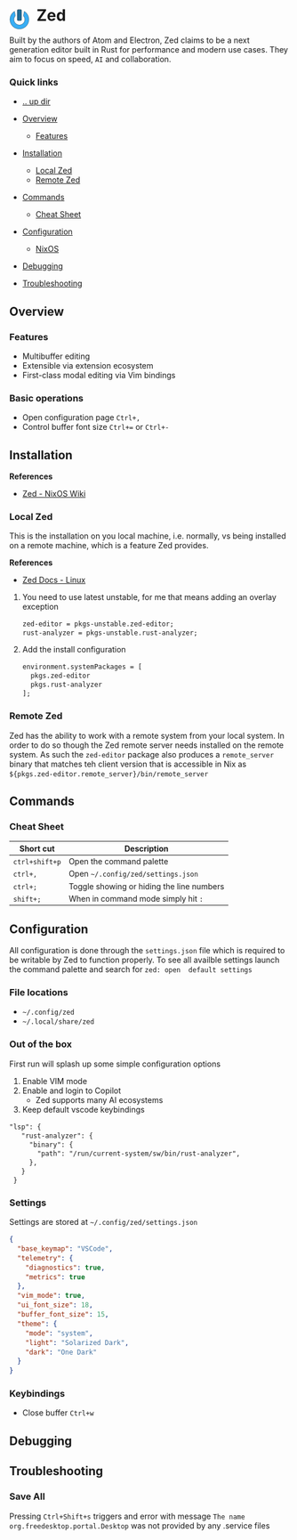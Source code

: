 # Zed <img style="margin: 6px 13px 0px 0px" align="left" src="../../../data/images/logo_36x36.png" />

Built by the authors of Atom and Electron, Zed claims to be a next generation editor built in Rust 
for performance and modern use cases. They aim to focus on speed, `AI` and collaboration.

### Quick links
- [.. up dir](../README.md)
* [Overview](#overview)
  * [Features](#features)
* [Installation](#installation)
  * [Local Zed](#local-zed)
  * [Remote Zed](#remote-zed)
* [Commands](#commands)
  * [Cheat Sheet](#cheat-sheet)
* [Configuration](#configuration)
  * [NixOS](#nixos)
* [Debugging](#debugging)

* [Troubleshooting](#troubleshooting)

## Overview

### Features
* Multibuffer editing
* Extensible via extension ecosystem
* First-class modal editing via Vim bindings

### Basic operations
* Open configuration page `Ctrl+,`
* Control buffer font size `Ctrl+=` or `Ctrl+-`

## Installation

**References**
* [Zed - NixOS Wiki](https://wiki.nixos.org/wiki/Zed)

### Local Zed
This is the installation on you local machine, i.e. normally, vs being installed on a remote machine, 
which is a feature Zed provides. 

**References**
* [Zed Docs - Linux](https://zed.dev/docs/linux)

1. You need to use latest unstable, for me that means adding an overlay exception
   ```
   zed-editor = pkgs-unstable.zed-editor;
   rust-analyzer = pkgs-unstable.rust-analyzer;
   ```

2. Add the install configuration
   ```
   environment.systemPackages = [
     pkgs.zed-editor
     pkgs.rust-analyzer
   ];
   ```

### Remote Zed
Zed has the ability to work with a remote system from your local system. In order to do so though the 
Zed remote server needs installed on the remote system. As such the `zed-editor` package also 
produces a `remote_server` binary that matches teh client version that is accessible in Nix as 
`${pkgs.zed-editor.remote_server}/bin/remote_server`

## Commands

### Cheat Sheet
| Short cut       |  Description
| --------------- | ---------------------------------------
| `ctrl+shift+p`  | Open the command palette
| `ctrl+,`        | Open `~/.config/zed/settings.json`
| `ctrl+;`        | Toggle showing or hiding the line numbers
| `shift+;`       | When in command mode simply hit `:`

## Configuration
All configuration is done through the `settings.json` file which is required to be writable by Zed to 
function properly. To see all availble settings launch the command palette and search for `zed: open 
default settings`

### File locations
* `~/.config/zed`
* `~/.local/share/zed`

### Out of the box
First run will splash up some simple configuration options

1. Enable VIM mode
2. Enable and login to Copilot
   * Zed supports many AI ecosystems
3. Keep default vscode keybindings

```
"lsp": {
   "rust-analyzer": {
     "binary": {
       "path": "/run/current-system/sw/bin/rust-analyzer",
     },
   }
 }
```

### Settings
Settings are stored at `~/.config/zed/settings.json`

```json
{
  "base_keymap": "VSCode",
  "telemetry": {
    "diagnostics": true,
    "metrics": true
  },
  "vim_mode": true,
  "ui_font_size": 18,
  "buffer_font_size": 15,
  "theme": {
    "mode": "system",
    "light": "Solarized Dark",
    "dark": "One Dark"
  }
}
```

### Keybindings
* Close buffer `Ctrl+w`

## Debugging


## Troubleshooting

### Save All
Pressing `Ctrl+Shift+s` triggers and error with message `The name org.freedesktop.portal.Desktop` was 
not provided by any .service files
